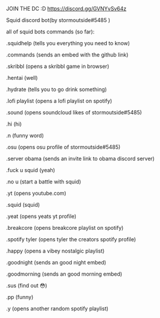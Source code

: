 JOIN THE DC :D https://discord.gg/GVNYvSv64z

Squid discord bot(by stormoutside#5485 )

all of squid bots commands (so far):

.squidhelp (tells you everything you need to know)

.commands (sends an embed with the github link)

.skribbl (opens a skribbl game in browser)

.hentai (well)

.hydrate (tells you to go drink something)

.lofi playlist (opens a lofi playlist on spotify)

.sound (opens soundcloud likes of stormoutside#5485)

.hi (hi)

.n (funny word)

.osu (opens osu profile of stormoutside#5485)

.server obama (sends an invite link to obama discord server)

.fuck u squid (yeah)

.no u (start a battle with squid)

.yt (opens youtube.com)

.squid (squid)

.yeat (opens yeats yt profile)

.breakcore (opens breakcore playlist on spotify)

.spotify tyler (opens tyler the creators spotify profile)

.happy (opens a vibey nostalgic playlist)

.goodnight (sends an good night embed)

.goodmorning (sends an good morning embed)

.sus (find out 😳)

.pp (funny)

.y (opens another random spotify playlist)
